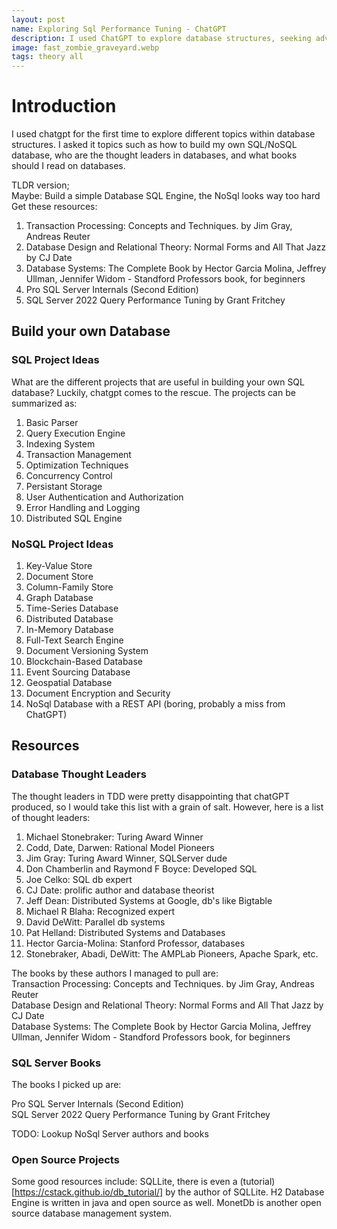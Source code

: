 ```yaml
---
layout: post
name: Exploring Sql Performance Tuning - ChatGPT
description: I used ChatGPT to explore database structures, seeking advice on building SQL/NoSQL databases, thought leaders, and recommended books. 
image: fast_zombie_graveyard.webp
tags: theory all
---
```


# Introduction
I used chatgpt for the first time to explore different topics within database structures. I asked it topics
such as how to build my own SQL/NoSQL database, who are the thought leaders in databases, and what books should 
I read on databases.

TLDR version;  
Maybe: Build a simple Database SQL Engine, the NoSql looks way too hard  
Get these resources:  
1. Transaction Processing: Concepts and Techniques. by Jim Gray, Andreas Reuter
2. Database Design and Relational Theory: Normal Forms and All That Jazz by CJ Date
3. Database Systems: The Complete Book by Hector Garcia Molina, Jeffrey Ullman, Jennifer Widom - Standford Professors book, for beginners
4. Pro SQL Server Internals (Second Edition)
5. SQL Server 2022 Query Performance Tuning by Grant Fritchey

## Build your own Database  

### SQL Project Ideas  
  
What are the different projects that are useful in building your own SQL database? Luckily, chatgpt comes to the rescue.
The projects can be summarized as:
1. Basic Parser
2. Query Execution Engine
3. Indexing System
4. Transaction Management
5. Optimization Techniques
6. Concurrency Control
7. Persistant Storage
8. User Authentication and Authorization
9. Error Handling and Logging
10. Distributed SQL Engine
    
### NoSQL Project Ideas  
  
1. Key-Value Store
2. Document Store
3. Column-Family Store
4. Graph Database
5. Time-Series Database
6. Distributed Database
7. In-Memory Database
8. Full-Text Search Engine
9. Document Versioning System
10. Blockchain-Based Database
11. Event Sourcing Database
12. Geospatial Database
13. Document Encryption and Security
14. NoSql Database with a REST API (boring, probably a miss from ChatGPT)

## Resources  

### Database Thought Leaders  

The thought leaders in TDD were pretty disappointing that chatGPT produced, so I would take this list with a grain of salt. However,
here is a list of thought leaders:
1. Michael Stonebraker: Turing Award Winner
2. Codd, Date, Darwen: Rational Model Pioneers
3. Jim Gray: Turing Award Winner, SQLServer dude
4. Don Chamberlin and Raymond F Boyce: Developed SQL
5. Joe Celko: SQL db expert
6. CJ Date: prolific author and database theorist
7. Jeff Dean: Distributed Systems at Google, db's like Bigtable
8. Michael R Blaha: Recognized expert
9. David DeWitt: Parallel db systems
10. Pat Helland: Distributed Systems and Databases
11. Hector Garcia-Molina: Stanford Professor, databases
12. Stonebraker, Abadi, DeWitt: The AMPLab Pioneers, Apache Spark, etc.

The books by these authors I managed to pull are:   
Transaction Processing: Concepts and Techniques. by Jim Gray, Andreas Reuter  
Database Design and Relational Theory: Normal Forms and All That Jazz by CJ Date  
Database Systems: The Complete Book by Hector Garcia Molina, Jeffrey Ullman, Jennifer Widom - Standford Professors book, for beginners  

### SQL Server Books

The books I picked up are:  

Pro SQL Server Internals (Second Edition)  
SQL Server 2022 Query Performance Tuning by Grant Fritchey  

TODO: Lookup NoSql Server authors and books

### Open Source Projects  
  
Some good resources include: SQLLite, there is even a (tutorial)[https://cstack.github.io/db_tutorial/] by the author of SQLLite.
H2 Database Engine is written in java and open source as well. MonetDb is another open source database management system.

